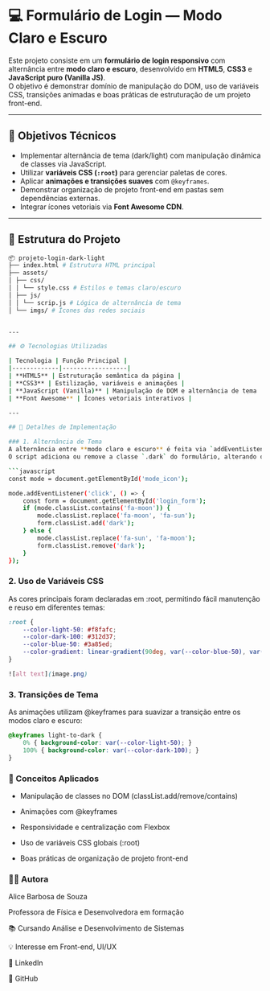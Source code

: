 # 💻 Formulário de Login — Modo Claro e Escuro

Este projeto consiste em um **formulário de login responsivo** com alternância entre **modo claro e escuro**, desenvolvido em **HTML5**, **CSS3** e **JavaScript puro (Vanilla JS)**.  
O objetivo é demonstrar domínio de manipulação do DOM, uso de variáveis CSS, transições animadas e boas práticas de estruturação de um projeto front-end.

---

## 🧠 Objetivos Técnicos

- Implementar alternância de tema (dark/light) com manipulação dinâmica de classes via JavaScript.  
- Utilizar **variáveis CSS (`:root`)** para gerenciar paletas de cores.  
- Aplicar **animações e transições suaves** com `@keyframes`.  
- Demonstrar organização de projeto front-end em pastas sem dependências externas.  
- Integrar ícones vetoriais via **Font Awesome CDN**.  

---

## 🧩 Estrutura do Projeto

```bash
📦 projeto-login-dark-light
├── index.html # Estrutura HTML principal
├── assets/
│ ├── css/
│ │ └── style.css # Estilos e temas claro/escuro
│ ├── js/
│ │ └── scrip.js # Lógica de alternância de tema
│ └── imgs/ # Ícones das redes sociais


---

## ⚙️ Tecnologias Utilizadas

| Tecnologia | Função Principal |
|-------------|------------------|
| **HTML5** | Estruturação semântica da página |
| **CSS3** | Estilização, variáveis e animações |
| **JavaScript (Vanilla)** | Manipulação de DOM e alternância de tema |
| **Font Awesome** | Ícones vetoriais interativos |

---

## 🧱 Detalhes de Implementação

### 1. Alternância de Tema
A alternância entre **modo claro e escuro** é feita via `addEventListener` no ícone da interface.  
O script adiciona ou remove a classe `.dark` do formulário, alterando o tema com base nas variáveis CSS:

```javascript
const mode = document.getElementById('mode_icon');

mode.addEventListener('click', () => {
    const form = document.getElementById('login_form');
    if (mode.classList.contains('fa-moon')) {
        mode.classList.replace('fa-moon', 'fa-sun');
        form.classList.add('dark');
    } else {
        mode.classList.replace('fa-sun', 'fa-moon');
        form.classList.remove('dark');
    }
});
```

### 2. Uso de Variáveis CSS
As cores principais foram declaradas em :root, permitindo fácil manutenção e reuso em diferentes temas:

```css
:root {
    --color-light-50: #f8fafc;
    --color-dark-100: #312d37;
    --color-blue-50: #3a85ed;
    --color-gradient: linear-gradient(90deg, var(--color-blue-50), var(--color-blue-100));
}

![alt text](image.png)
```

### 3. Transições de Tema
As animações utilizam @keyframes para suavizar a transição entre os modos claro e escuro:
```css
@keyframes light-to-dark {
    0% { background-color: var(--color-light-50); }
    100% { background-color: var(--color-dark-100); }
}
```

### 🧠 Conceitos Aplicados

- Manipulação de classes no DOM (classList.add/remove/contains)

- Animações com @keyframes

- Responsividade e centralização com Flexbox

- Uso de variáveis CSS globais (:root)

- Boas práticas de organização de projeto front-end

### 🧑‍💻 Autora

Alice Barbosa de Souza

Professora de Física e Desenvolvedora em formação

📚 Cursando Análise e Desenvolvimento de Sistemas

💡 Interesse em Front-end, UI/UX 

🔗 LinkedIn

🔗 GitHub